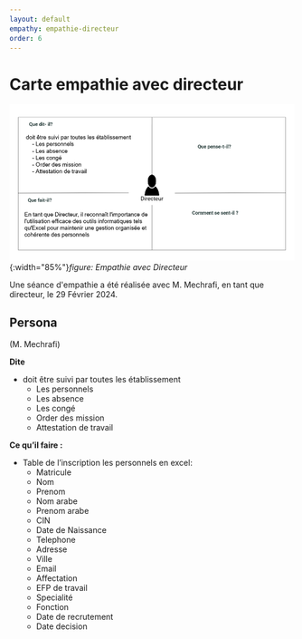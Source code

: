```yaml
---
layout: default
empathy: empathie-directeur
order: 6
---
```


<!-- 
## Empathie avec Directeur

![Empathy](./images/card-empathy.png){:width="85%"}*figure: Empathie avec Directeur* -->




# Carte empathie avec directeur

![Empathy](./images/card-empathy.png){:width="85%"}*figure: Empathie avec Directeur*

<!-- note -->

Une séance d'empathie a été réalisée avec M. Mechrafi, en tant que directeur, le 29 Février 2024.


## Persona
(M. Mechrafi)

**Dite**
- doit être suivi par toutes les établissement
	- Les personnels
	- Les absence 
	- Les congé 
	- Order des mission
	- Attestation de travail

**Ce qu’il faire :**
- Table de l’inscription les  personnels en excel:
  - Matricule
  - Nom
  - Prenom
  - Nom arabe
  - Prenom arabe
  - CIN
  - Date de Naissance
  - Telephone
  - Adresse
  - Ville
  - Email
  - Affectation
  - EFP de travail
  - Specialité
  - Fonction
  - Date de recrutement 
  - Date decision

<!-- new slide -->
